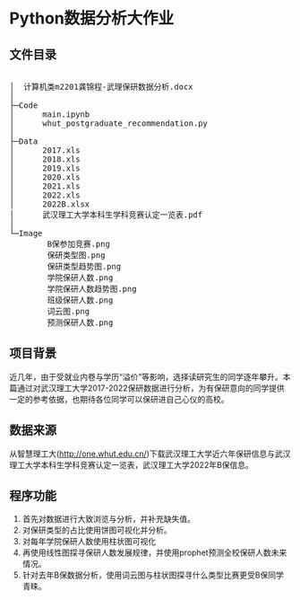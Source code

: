 # Python数据分析大作业
## 文件目录
<pre>

│  计算机类m2201龚锦程-武理保研数据分析.docx
│
├─Code
│      main.ipynb
│      whut_postgraduate_recommendation.py
│
├─Data
│      2017.xls
│      2018.xls
│      2019.xls
│      2020.xls
│      2021.xls
│      2022.xls
│      2022B.xlsx
│      武汉理工大学本科生学科竞赛认定一览表.pdf
│
└─Image
        B保参加竞赛.png
        保研类型图.png
        保研类型趋势图.png
        学院保研人数.png
        学院保研人数趋势图.png
        班级保研人数.png
        词云图.png
        预测保研人数.png
</pre>

## 项目背景
近几年，由于受就业内卷与学历“溢价”等影响，选择读研究生的同学逐年攀升。本篇通过对武汉理工大学2017-2022保研数据进行分析，为有保研意向的同学提供一定的参考依据，也期待各位同学可以保研进自己心仪的高校。
## 数据来源
从智慧理工大(http://one.whut.edu.cn/)下载武汉理工大学近六年保研信息与武汉理工大学本科生学科竞赛认定一览表，武汉理工大学2022年B保信息。
## 程序功能
1. 首先对数据进行大致浏览与分析，并补充缺失值。
2. 对保研类型的占比使用饼图可视化并分析。
3. 对每年学院保研人数使用柱状图可视化
4. 再使用线性图探寻保研人数发展规律，并使用prophet预测全校保研人数未来情况。
5. 针对去年B保数据分析，使用词云图与柱状图探寻什么类型比赛更受B保同学青睐。
